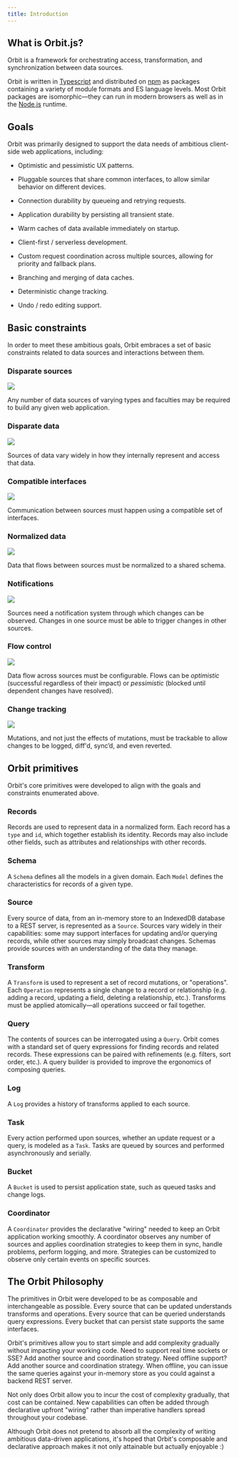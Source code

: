 ```yaml
---
title: Introduction
---
```


## What is Orbit.js?

Orbit is a framework for orchestrating access, transformation, and
synchronization between data sources.

Orbit is written in [Typescript](https://www.typescriptlang.org) and distributed
on [npm](https://www.npmjs.com/org/orbit) as packages containing a variety of
module formats and ES language levels. Most Orbit packages are isomorphic—they
can run in modern browsers as well as in the [Node.js](https://nodejs.org/)
runtime.

## Goals

Orbit was primarily designed to support the data needs of ambitious client-side
web applications, including:

* Optimistic and pessimistic UX patterns.

* Pluggable sources that share common interfaces, to allow similar behavior on
  different devices.

* Connection durability by queueing and retrying requests.

* Application durability by persisting all transient state.

* Warm caches of data available immediately on startup.

* Client-first / serverless development.

* Custom request coordination across multiple sources, allowing for priority
  and fallback plans.

* Branching and merging of data caches.

* Deterministic change tracking.

* Undo / redo editing support.

## Basic constraints

In order to meet these ambitious goals, Orbit embraces a set of basic
constraints related to data sources and interactions between them.

### Disparate sources

<img src="/img/concepts/disparate-sources.png" class="medium-pic right-pic" />

Any number of data sources of varying types and faculties may be required to
build any given web application.

<div class="clearfix"></div>

### Disparate data

<img src="/img/concepts/disparate-data.png" class="medium-pic right-pic" />

Sources of data vary widely in how they internally represent and access that
data.

<div class="clearfix"></div>

### Compatible interfaces

<img src="/img/concepts/common-interfaces.png" class="medium-pic right-pic" />

Communication between sources must happen using a compatible set of interfaces.

<div class="clearfix"></div>

### Normalized data

<img src="/img/concepts/normalized-data.png" class="medium-pic right-pic" />

Data that flows between sources must be normalized to a shared schema.

<div class="clearfix"></div>

### Notifications

<img src="/img/concepts/evented-connections.png" class="medium-pic right-pic" />

Sources need a notification system through which changes can be
observed. Changes in one source must be able to trigger changes in other
sources.

<div class="clearfix"></div>

### Flow control

<img src="/img/concepts/flow-control.png" class="medium-pic right-pic" />

Data flow across sources must be configurable. Flows can be _optimistic_
(successful regardless of their impact) or _pessimistic_ (blocked until
dependent changes have resolved).

<div class="clearfix"></div>

### Change tracking

<img src="/img/concepts/change-tracking.png" class="medium-pic right-pic" />

Mutations, and not just the effects of mutations, must be trackable to allow
changes to be logged, diff'd, sync’d, and even reverted.

<div class="clearfix"></div>

## Orbit primitives

Orbit's core primitives were developed to align with the goals and
constraints enumerated above.

### Records

Records are used to represent data in a normalized form. Each record has a
`type` and `id`, which together establish its identity. Records may also include
other fields, such as attributes and relationships with other records.

### Schema

A `Schema` defines all the models in a given domain. Each `Model` defines the
characteristics for records of a given type.

### Source

Every source of data, from an in-memory store to an IndexedDB database to a REST
server, is represented as a `Source`. Sources vary widely in their capabilities:
some may support interfaces for updating and/or querying records, while other
sources may simply broadcast changes. Schemas provide sources with an
understanding of the data they manage.

### Transform

A `Transform` is used to represent a set of record mutations, or "operations".
Each `Operation` represents a single change to a record or relationship (e.g.
adding a record, updating a field, deleting a relationship, etc.). Transforms
must be applied atomically—all operations succeed or fail together.

### Query

The contents of sources can be interrogated using a `Query`. Orbit comes with a
standard set of query expressions for finding records and related records. These
expressions can be paired with refinements (e.g. filters, sort order, etc.). A
query builder is provided to improve the ergonomics of composing queries.

### Log

A `Log` provides a history of transforms applied to each source.

### Task

Every action performed upon sources, whether an update request or a query, is
modeled as a `Task`. Tasks are queued by sources and performed asynchronously
and serially.

### Bucket

A `Bucket` is used to persist application state, such as queued tasks and
change logs.

### Coordinator

A `Coordinator` provides the declarative "wiring" needed to keep an Orbit
application working smoothly. A coordinator observes any number of sources and
applies coordination strategies to keep them in sync, handle problems, perform
logging, and more. Strategies can be customized to observe only certain events
on specific sources.

## The Orbit Philosophy

The primitives in Orbit were developed to be as composable and interchangeable
as possible. Every source that can be updated understands transforms and
operations. Every source that can be queried understands query expressions.
Every bucket that can persist state supports the same interfaces.

Orbit's primitives allow you to start simple and add complexity gradually
without impacting your working code. Need to support real time sockets or SSE?
Add another source and coordination strategy. Need offline support? Add another
source and coordination strategy. When offline, you can issue the same queries
against your in-memory store as you could against a backend REST server.

Not only does Orbit allow you to incur the cost of complexity gradually, that
cost can be contained. New capabilities can often be added through declarative
upfront "wiring" rather than imperative handlers spread throughout your
codebase.

Although Orbit does not pretend to absorb all the complexity of writing
ambitious data-driven applications, it's hoped that Orbit's composable and
declarative approach makes it not only attainable but actually enjoyable :)
